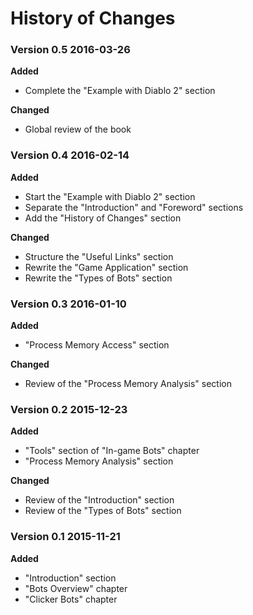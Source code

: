 # History of Changes

### Version 0.5		2016-03-26
**Added**
* Complete the "Example with Diablo 2" section

**Changed**
* Global review of the book

### Version 0.4		2016-02-14
**Added**
* Start the "Example with Diablo 2" section
* Separate the "Introduction" and "Foreword" sections
* Add the "History of Changes" section

**Changed**
* Structure the "Useful Links" section
* Rewrite the "Game Application" section
* Rewrite the "Types of Bots" section

### Version 0.3		2016-01-10
**Added**
* "Process Memory Access" section

**Changed**
* Review of the "Process Memory Analysis" section

### Version 0.2		2015-12-23
**Added**
* "Tools" section of "In-game Bots" chapter
* "Process Memory Analysis" section

**Changed**
* Review of the "Introduction" section
* Review of the "Types of Bots" section

### Version 0.1		2015-11-21
**Added**
* "Introduction" section
* "Bots Overview" chapter
* "Clicker Bots" chapter
